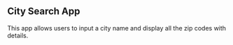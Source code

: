 ## City Search App

This app allows users to input a city name and display all the zip codes with details. 
